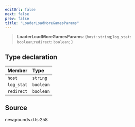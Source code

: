 ```yaml
---
editUrl: false
next: false
prev: false
title: "LoaderLoadMoreGamesParams"
---
```


> **LoaderLoadMoreGamesParams**: \{`host`: `string`;`log_stat`: `boolean`;`redirect`: `boolean`;  }

## Type declaration

| Member | Type |
| :------ | :------ |
| `host` | `string` |
| `log_stat` | `boolean` |
| `redirect` | `boolean` |

## Source

newgrounds.d.ts:258
